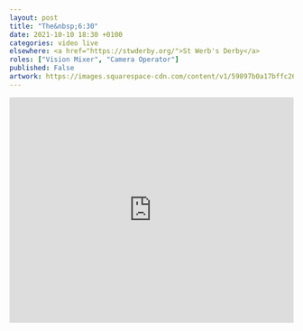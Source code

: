 ```yaml
---
layout: post
title: "The&nbsp;6:30"
date: 2021-10-10 18:30 +0100
categories: video live
elsewhere: <a href="https://stwderby.org/">St Werb's Derby</a>
roles: ["Vision Mixer", "Camera Operator"]
published: False
artwork: https://images.squarespace-cdn.com/content/v1/59897b0a17bffc269e4fec9b/1575027689741-23EFSM1EWOSUABC1BZVK/St+Werburgh%27s+Logo+-+White-Trans.png?format=1500w
---
```


<iframe width="100%" height="400em" src="https://www.youtube.com/embed/xc2Hjh4MiOQ" frameborder="0" allow="accelerometer; autoplay; clipboard-write; encrypted-media; gyroscope; picture-in-picture" allowfullscreen></iframe>
